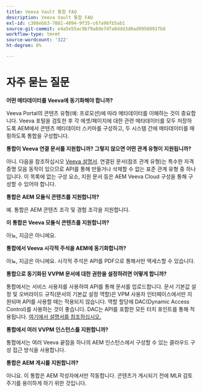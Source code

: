 ```yaml
---
title: Veeva Vault 통합 FAQ
description: Veeva Vault 통합 FAQ
exl-id: c308ebb3-7881-4094-9f35-c67a96fb5ab1
source-git-commit: e4a5e55ac9b79a8de7dfa8ddd3d0ad99560917b8
workflow-type: tm+mt
source-wordcount: '322'
ht-degree: 0%

---
```


# 자주 묻는 질문

**어떤 메타데이터를 Veeva에 동기화해야 합니까?**

Veeva Portal의 콘텐츠 유형(예: 프로모션)에 따라 메타데이터를 이해하는 것이 중요합니다. Veeva 포털을 검토한 후 각 에셋/페이지에 대한 관련 메타데이터를 모두 저장하도록 AEM에서 콘텐츠 메타데이터 스키마를 구성하고, 두 시스템 간에 메타데이터를 매핑하도록 통합을 구성합니다.

**통합이 Veeva 연결 문서를 지원합니까? 그렇지 않으면 어떤 관계 유형이 지원됩니까?**

아니. 다음을 참조하십시오 [Veeva 설명서](https://vaulthelp2.vod309.com/wordpress/admin-user-help/documents-admin-user-help/about-document-relationships/). 연결된 문서(참조 관계 유형)는 특수한 자격 증명 모음 동작이 있으므로 API를 통해 만들거나 삭제할 수 없는 표준 관계 유형 중 하나입니다. 이 목록에 없는 구성 요소, 지원 문서 등은 AEM Veeva Cloud 구성을 통해 구성할 수 있어야 합니다.

**통합은 AEM 모듈식 콘텐츠를 지원합니까?**

예. 통합은 AEM 콘텐츠 조각 및 경험 조각을 지원합니다.

**이 통합은 Veeva 모듈식 콘텐츠를 지원합니까?**

아뇨, 지금은 아니에요.

**통합에서 Veeva 시각적 주석을 AEM에 동기화합니까?**

아뇨, 지금은 아니에요. 시각적 주석은 API를 PDF으로 통해서만 액세스할 수 있습니다.

**통합으로 동기화된 VVPM 문서에 대한 권한을 설정하려면 어떻게 합니까?**

통합에서는 서비스 사용자를 사용하여 API를 통해 문서를 업로드합니다.  문서 기본값 설정 및 오버라이드 규칙(문서의 기본값 설정 역할)은 VPM 사용자 인터페이스에서만 지원되며 API를 사용할 때는 적용되지 않습니다. 역할 할당에 DAC(Dynamic Access Control)를 사용하는 것이 좋습니다. DAC는 API를 포함한 모든 터치 포인트를 통해 적용됩니다. [여기에서 설명서를 참조하십시오.](http://vaulthelp2.vod309.com/wordpress/admin-user-help/ah-user-permissions-access-control/about-dynamic-access-control-for-documents/)

**통합에서 여러 VVPM 인스턴스를 지원합니까?**

통합에서는 여러 Veeva 끝점을 하나의 AEM 인스턴스에서 구성할 수 있는 클라우드 구성 접근 방식을 사용합니다.

**통합은 AEM 게시를 지원합니까?**

아니요. 이 통합은 AEM 작성자에서만 작동합니다. 콘텐츠가 게시되기 전에 MLR 검토 주기를 용이하게 하기 위한 것입니다.
